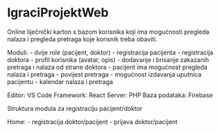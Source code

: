 # IgraciProjektWeb

Online liječnički karton s bazom korisnika koji ima mogućnosti pregleda nalaza i pregleda pretraga koje korisnik treba obaviti.

Moduli: - dvije role (pacijent, doktor)
        - registracija pacijenta
        - registracija doktora
        - profil korisnika (avatar, opis)
        - dodavanje i brisanje zakazanih pretraga i nalaza od strane doktora
        - pacijent ima mogućnost pregleda nalaza i pretraga
        - povijest pretraga
        - mogućnost izdavanja uputnica pacijentu
        - kalendar nalaza i pretraga


Editor: VS Code
Framework: React
Server: PHP
Baza podataka: Firebase

Struktura modula za registraciju pacijent/doktor

Home: - registracija doktor/pacijent
      - prijava doktor/pacijent
